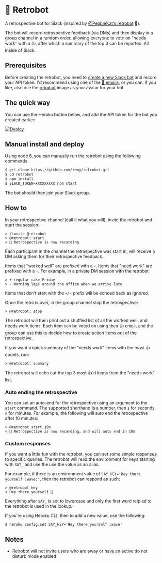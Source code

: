 # 🤖 Retrobot

A retrospective bot for Slack (inspired by [@PebbleKat's retrobot](https://github.com/PebbleKat/retrobot) 💙).

The bot will record retrospective feedback (via DMs) and then display in a group channel in a random order, allowing everyone to vote on "needs work" with a 👍, after which a summary of the top 3 can be reported. All inside of Slack.

## Prerequisites

Before creating the retrobot, you need to [create a new Slack bot](https://my.slack.com/services/new/bot) and record your API token. I'd recommend using one of the [🤖 emojis](http://emojipedia.org/robot-face), or you can, if you like, also use the [retrobot](https://github.com/remy/retrobot/blob/master/icon.png) image as your avatar for your bot.

## The quick way

You can use the Heroku button below, and add the API token for the bot you created earlier:

[![Deploy](https://www.herokucdn.com/deploy/button.svg)](https://heroku.com/deploy?template=https://github.com/kigen/retrobot)

## Manual install and deploy

Using node 6, you can manually run the retrobot using the following commands:

```bash
$ git clone https://github.com/remy/retrobot.git
$ cd retrobot
$ npm install
$ SLACK_TOKEN=XXXXXXXXX npm start
```

The bot should then join your Slack group.

## How to

In your retrospective channel (call it what you will), invite the retrobot and start the session:

```text
> /invite @retrobot
> @retrobot: start
< 🔔 Retrospective is now recording
```

Each participant in the channel the retrospective was start in, will receive a DM asking them for their retrospective feedback.

Items that "worked well" are prefixed with a `+`. Items that "need work" are prefixed with a `-`. For example, in a private DM session with the retrobot:

```text
> + regular cake Friday
> - morning laps around the office when we arrive late
```

Items that don't start with the `+/-` prefix will be echoed back as ignored.

Once the retro is over, in the group channel stop the retrospective:

```text
> @retrobot: stop
```

The retrobot will then print out a shuffled list of all the worked well, and needs work items. Each item can be voted on using then 👍 emoji, and the group can use this to decide how to create action items out of the retrospective.

If you want a quick summary of the "needs work" items with the most 👍 counts, run:

```text
> @retrobot: summary
```

The retrobot will echo out the top 3 most 👍'd items from the "needs work" list.

### Auto ending the retrospective

You can set an auto-end for the retrospective using an argument to the `start` command. The supported shorthand is a number, then `s` for seconds, `m` for minutes. For example, the following will auto end the retrospective after 10 minutes:

```text
> @retrobot start 10m
< 🔔 Retrospective is now recording, and will auto end in 10m
```

### Custom responses

If you want a little fun with the retrobot, you can set some simple responses to specific queries. The retrobot will read the environment for keys starting with `SAY_` and use the use the value as an alias.

For example, if there is an environment value of `SAY_HEY='Hey there yourself :wave:'`, then the retrobot can respond as such:

```text
> @retrobot hey
< Hey there yourself 👋
```

Everything after `SAY_` is set to lowercase and only the first word relpied to the retrobot is used in the lookup.

If you're using Heroku CLI, then to add a new value, use the following:

```text
$ heroku config:set SAY_HEY='Hey there yourself :wave'
```

## Notes

- Retrobot will not invite users who are away or have an active do not disturb mode enabled
